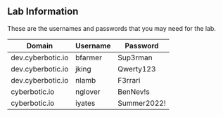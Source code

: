 ## Lab Information

These are the usernames and passwords that you may need for the lab.

|Domain|Username|Password|
|---|---|---|
|dev.cyberbotic.io|bfarmer|Sup3rman|
|dev.cyberbotic.io|jking|Qwerty123|
|dev.cyberbotic.io|nlamb|F3rrari|
|cyberbotic.io|nglover|BenNev!s|
|cyberbotic.io|iyates|Summer2022!|

